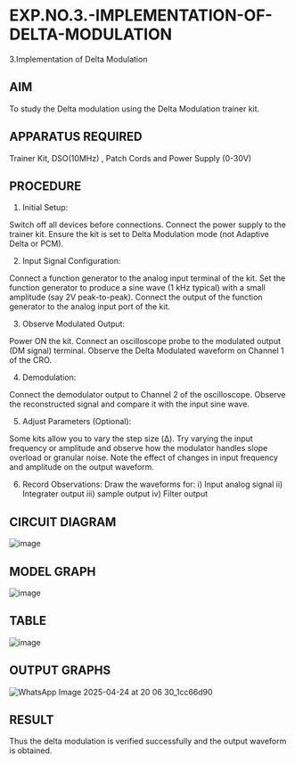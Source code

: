 # EXP.NO.3.-IMPLEMENTATION-OF-DELTA-MODULATION

3.Implementation of Delta Modulation 
  
## AIM    
 To study the Delta modulation using the Delta Modulation trainer kit. 
## APPARATUS REQUIRED
Trainer Kit, DSO(10MHz) , Patch Cords and Power Supply (0-30V)   
## PROCEDURE
1. Initial Setup:

Switch off all devices before connections.
Connect the power supply to the trainer kit.
Ensure the kit is set to Delta Modulation mode (not Adaptive Delta or PCM).

2. Input Signal Configuration:

Connect a function generator to the analog input terminal of the kit.
Set the function generator to produce a sine wave (1 kHz typical) with a small amplitude (say 2V peak-to-peak).
Connect the output of the function generator to the analog input port of the kit.

3. Observe Modulated Output:

Power ON the kit.
Connect an oscilloscope probe to the modulated output (DM signal) terminal.
Observe the Delta Modulated waveform on Channel 1 of the CRO.

4. Demodulation:

Connect the demodulator output to Channel 2 of the oscilloscope.
Observe the reconstructed signal and compare it with the input sine wave.

5. Adjust Parameters (Optional):

Some kits allow you to vary the step size (Δ).
Try varying the input frequency or amplitude and observe how the modulator handles slope overload or granular noise.
Note the effect of changes in input frequency and amplitude on the output waveform.

6. Record Observations:
    Draw the waveforms for:
        i)   Input analog signal
        ii)  Integrater output
        iii) sample output
        iv)  Filter output
## CIRCUIT DIAGRAM
![image](https://github.com/user-attachments/assets/e2f35cc9-d528-4351-bf05-94a3e8c47d7c)

## MODEL GRAPH
![image](https://github.com/user-attachments/assets/b878c6ee-77da-41fe-990d-fdedb6601726)

## TABLE
![image](https://github.com/user-attachments/assets/bf13ac77-d835-4d06-a0e8-e53090022fce)

## OUTPUT GRAPHS
![WhatsApp Image 2025-04-24 at 20 06 30_1cc66d90](https://github.com/user-attachments/assets/3ebc081c-35fa-4a5c-9fe8-bcc28a61b945)

## RESULT 
Thus the delta modulation is verified successfully and the output waveform is obtained.
